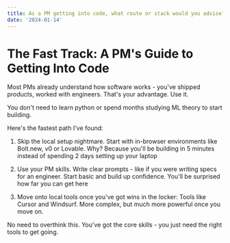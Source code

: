 ```yaml
---
title: As a PM getting into code, what route or stack would you advise?
date: '2024-01-14'
---
```


# The Fast Track: A PM's Guide to Getting Into Code

Most PMs already understand how software works - you've shipped products, worked with engineers. That's your advantage. Use it.

You don't need to learn python or spend months studying ML theory to start building.

Here's the fastest path I've found:

1. Skip the local setup nightmare. Start with in-browser environments like Bolt.new, v0 or Lovable. Why? Because you'll be building in 5 minutes instead of spending 2 days setting up your laptop

2. Use your PM skills. Write clear prompts - like if you were writing specs for an engineer. Start basic and build up confidence. You'll be surprised how far you can get here

3. Move onto local tools once you've got wins in the locker: Tools like Cursor and Windsurf. More complex, but much more powerful once you move on.

No need to overthink this. You've got the core skills - you just need the right tools to get going.